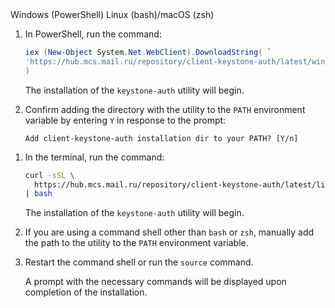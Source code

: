 <tabs>
<tablist>
<tab>Windows (PowerShell)</tab>
<tab>Linux (bash)/macOS (zsh)</tab>
</tablist>
<tabpanel>

1. In PowerShell, run the command:

   ```powershell
   iex (New-Object System.Net.WebClient).DownloadString( `
   'https://hub.mcs.mail.ru/repository/client-keystone-auth/latest/windows/client-install.ps1' `
   )

   ```

   The installation of the `keystone-auth` utility will begin.

1. Confirm adding the directory with the utility to the `PATH` environment variable by entering `Y` in response to the prompt:

   ```text
   Add client-keystone-auth installation dir to your PATH? [Y/n]
   ```

</tabpanel>
<tabpanel>

1. In the terminal, run the command:

   ```bash
   curl -sSL \
     https://hub.mcs.mail.ru/repository/client-keystone-auth/latest/linux/client-install.sh \
   | bash
   ```

   The installation of the `keystone-auth` utility will begin.

1. If you are using a command shell other than `bash` or `zsh`, manually add the path to the utility to the `PATH` environment variable.

1. Restart the command shell or run the `source` command.

   A prompt with the necessary commands will be displayed upon completion of the installation.

</tabpanel>
</tabs>